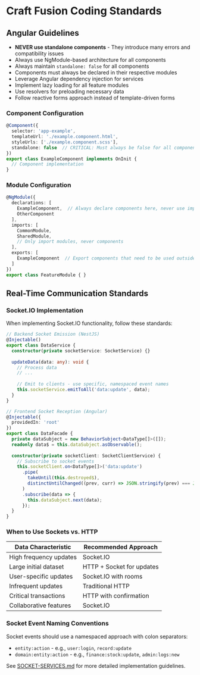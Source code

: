 # Craft Fusion Coding Standards

## Angular Guidelines

- **NEVER use standalone components** - They introduce many errors and compatibility issues
- Always use NgModule-based architecture for all components
- Always maintain `standalone: false` for all components
- Components must always be declared in their respective modules
- Leverage Angular dependency injection for services
- Implement lazy loading for all feature modules
- Use resolvers for preloading necessary data
- Follow reactive forms approach instead of template-driven forms

### Component Configuration

```typescript
@Component({
  selector: 'app-example',
  templateUrl: './example.component.html',
  styleUrls: ['./example.component.scss'],
  standalone: false  // CRITICAL: Must always be false for all components
})
export class ExampleComponent implements OnInit {
  // Component implementation
}
```

### Module Configuration

```typescript
@NgModule({
  declarations: [
    ExampleComponent,  // Always declare components here, never use imports for components
    OtherComponent
  ],
  imports: [
    CommonModule,
    SharedModule,
    // Only import modules, never components
  ],
  exports: [
    ExampleComponent  // Export components that need to be used outside this module
  ]
})
export class FeatureModule { }
```

## Real-Time Communication Standards

### Socket.IO Implementation

When implementing Socket.IO functionality, follow these standards:

```typescript
// Backend Socket Emission (NestJS)
@Injectable()
export class DataService {
  constructor(private socketService: SocketService) {}
  
  updateData(data: any): void {
    // Process data
    // ...
    
    // Emit to clients - use specific, namespaced event names
    this.socketService.emitToAll('data:update', data);
  }
}

// Frontend Socket Reception (Angular)
@Injectable({
  providedIn: 'root'
})
export class DataFacade {
  private dataSubject = new BehaviorSubject<DataType[]>([]);
  readonly data$ = this.dataSubject.asObservable();
  
  constructor(private socketClient: SocketClientService) {
    // Subscribe to socket events
    this.socketClient.on<DataType[]>('data:update')
      .pipe(
        takeUntil(this.destroyed$),
        distinctUntilChanged((prev, curr) => JSON.stringify(prev) === JSON.stringify(curr))
      )
      .subscribe(data => {
        this.dataSubject.next(data);
      });
  }
}
```

### When to Use Sockets vs. HTTP

| Data Characteristic | Recommended Approach |
|---------------------|---------------------|
| High frequency updates | Socket.IO |
| Large initial dataset | HTTP + Socket for updates |
| User-specific updates | Socket.IO with rooms |
| Infrequent updates | Traditional HTTP |
| Critical transactions | HTTP with confirmation |
| Collaborative features | Socket.IO |

### Socket Event Naming Conventions

Socket events should use a namespaced approach with colon separators:

- `entity:action` - e.g., `user:login`, `record:update`
- `domain:entity:action` - e.g., `finance:stock:update`, `admin:logs:new`

See [SOCKET-SERVICES.md](./SOCKET-SERVICES.md) for more detailed implementation guidelines.
